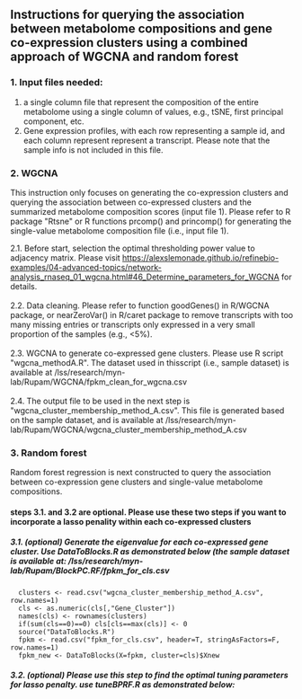 ## Instructions for querying the association between metabolome compositions and gene co-expression clusters using a combined approach of WGCNA and random forest

### 1. Input files needed:
1. a single column file that represent the composition of the entire metabolome using a single column of values, e.g., tSNE, first principal component, etc.<br>
2. Gene expression profiles, with each row representing a sample id, and each column represent represent a transcript. Please note that the sample info is not included in this file. <br>

### 2. WGCNA
This instruction only focuses on generating the co-expression clusters and querying the association between co-expressed clusters and the summarized metabolome composition scores (input file 1). Please refer to R package "Rtsne" or R functions prcomp() and princomp() for generating the single-value metabolome composition file (i.e., input file 1).<br>

2.1. Before start, selection the optimal thresholding power value to adjacency matrix. Please visit https://alexslemonade.github.io/refinebio-examples/04-advanced-topics/network-analysis_rnaseq_01_wgcna.html#46_Determine_parameters_for_WGCNA for details.<br>
 <br> 
2.2. Data cleaning. Please refer to function goodGenes() in R/WGCNA package, or nearZeroVar() in R/caret package to remove transcripts with too many missing entries or transcripts only expressed in a very small proportion of the samples (e.g., <5%).<br>
 <br>
2.3. WGCNA to generate co-expressed gene clusters. Please use R script "wgcna_methodA.R". The dataset used in thisscript (i.e., sample dataset) is available at /lss/research/myn-lab/Rupam/WGCNA/fpkm_clean_for_wgcna.csv <br>
 <br>
2.4. The output file to be used in the next step is "wgcna_cluster_membership_method_A.csv". This file is generated based on the sample dataset, and is available at /lss/research/myn-lab/Rupam/WGCNA/wgcna_cluster_membership_method_A.csv <br>

### 3. Random forest
Random forest regression is next constructed to query the association between co-expression gene clusters and single-value metabolome compositions.<br>

#### steps 3.1. and 3.2 are optional. Please use these two steps if you want to incorporate a lasso penality within each co-expressed clusters
##### 3.1. (optional) Generate the eigenvalue for each co-expressed gene cluster. Use DataToBlocks.R as demonstrated below (the sample dataset is available at: /lss/research/myn-lab/Rupam/BlockPC.RF/fpkm_for_cls.csv
      clusters <- read.csv("wgcna_cluster_membership_method_A.csv", row.names=1)
      cls <- as.numeric(cls[,"Gene_Cluster"])
      names(cls) <- rownames(clusters)
      if(sum(cls==0)==0) cls[cls==max(cls)] <- 0
      source("DataToBlocks.R")
      fpkm <- read.csv("fpkm_for_cls.csv", header=T, stringAsFactors=F, row.names=1)
      fpkm_new <- DataToBlocks(X=fpkm, cluster=cls)$Xnew

##### 3.2. (optional) Please use this step to find the optimal tuning parameters for lasso penalty. use tuneBPRF.R as demonstrated below:
                     
  
      

